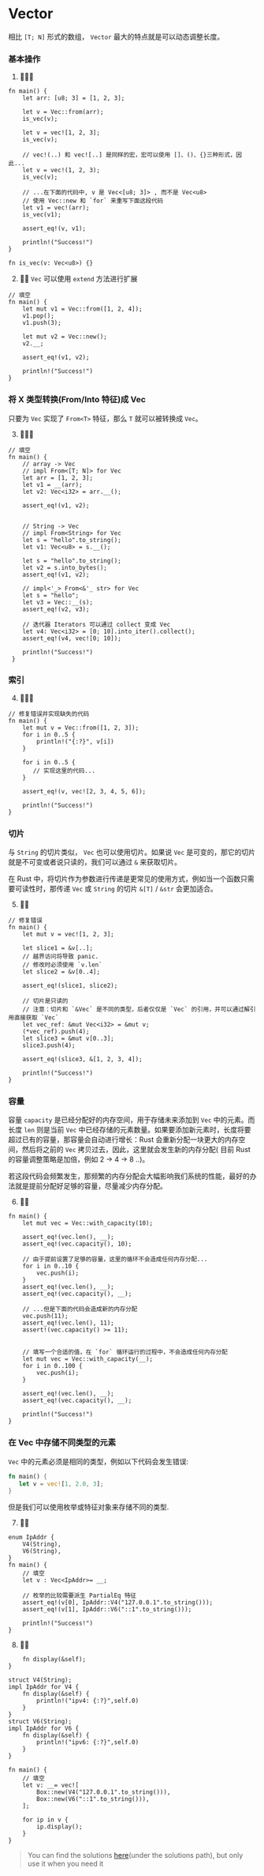 # Vector

相比 `[T; N]` 形式的数组， `Vector` 最大的特点就是可以动态调整长度。

### 基本操作

1. 🌟🌟🌟

```rust,editable
fn main() {
    let arr: [u8; 3] = [1, 2, 3];

    let v = Vec::from(arr);
    is_vec(v);

    let v = vec![1, 2, 3];
    is_vec(v);

    // vec!(..) 和 vec![..] 是同样的宏，宏可以使用 []、()、{}三种形式，因此...
    let v = vec!(1, 2, 3);
    is_vec(v);

    // ...在下面的代码中, v 是 Vec<[u8; 3]> , 而不是 Vec<u8>
    // 使用 Vec::new 和 `for` 来重写下面这段代码
    let v1 = vec!(arr);
    is_vec(v1);

    assert_eq!(v, v1);

    println!("Success!")
}

fn is_vec(v: Vec<u8>) {}
```

2. 🌟🌟 `Vec` 可以使用 `extend` 方法进行扩展

```rust,editable
// 填空
fn main() {
    let mut v1 = Vec::from([1, 2, 4]);
    v1.pop();
    v1.push(3);

    let mut v2 = Vec::new();
    v2.__;

    assert_eq!(v1, v2);

    println!("Success!")
}
```

### 将 X 类型转换(From/Into 特征)成 Vec

只要为 `Vec` 实现了 `From<T>` 特征，那么 `T` 就可以被转换成 `Vec`。

3. 🌟🌟🌟

```rust,editable
// 填空
fn main() {
    // array -> Vec
    // impl From<[T; N]> for Vec
    let arr = [1, 2, 3];
    let v1 = __(arr);
    let v2: Vec<i32> = arr.__();

    assert_eq!(v1, v2);


    // String -> Vec
    // impl From<String> for Vec
    let s = "hello".to_string();
    let v1: Vec<u8> = s.__();

    let s = "hello".to_string();
    let v2 = s.into_bytes();
    assert_eq!(v1, v2);

    // impl<'_> From<&'_ str> for Vec
    let s = "hello";
    let v3 = Vec::__(s);
    assert_eq!(v2, v3);

    // 迭代器 Iterators 可以通过 collect 变成 Vec
    let v4: Vec<i32> = [0; 10].into_iter().collect();
    assert_eq!(v4, vec![0; 10]);

    println!("Success!")
 }
```

### 索引

4. 🌟🌟🌟

```rust,editable
// 修复错误并实现缺失的代码
fn main() {
    let mut v = Vec::from([1, 2, 3]);
    for i in 0..5 {
        println!("{:?}", v[i])
    }

    for i in 0..5 {
       // 实现这里的代码...
    }

    assert_eq!(v, vec![2, 3, 4, 5, 6]);

    println!("Success!")
}
```

### 切片

与 `String` 的切片类似， `Vec` 也可以使用切片。如果说 `Vec` 是可变的，那它的切片就是不可变或者说只读的，我们可以通过 `&` 来获取切片。

在 Rust 中，将切片作为参数进行传递是更常见的使用方式，例如当一个函数只需要可读性时，那传递 `Vec` 或 `String` 的切片 `&[T]` / `&str` 会更加适合。

5. 🌟🌟

```rust,editable
// 修复错误
fn main() {
    let mut v = vec![1, 2, 3];

    let slice1 = &v[..];
    // 越界访问将导致 panic.
    // 修改时必须使用 `v.len`
    let slice2 = &v[0..4];

    assert_eq!(slice1, slice2);

    // 切片是只读的
    // 注意：切片和 `&Vec` 是不同的类型，后者仅仅是 `Vec` 的引用，并可以通过解引用直接获取 `Vec`
    let vec_ref: &mut Vec<i32> = &mut v;
    (*vec_ref).push(4);
    let slice3 = &mut v[0..3];
    slice3.push(4);

    assert_eq!(slice3, &[1, 2, 3, 4]);

    println!("Success!")
}
```

### 容量

容量 `capacity` 是已经分配好的内存空间，用于存储未来添加到 `Vec` 中的元素。而长度 `len` 则是当前 `Vec` 中已经存储的元素数量。如果要添加新元素时，长度将要超过已有的容量，那容量会自动进行增长：Rust 会重新分配一块更大的内存空间，然后将之前的 `Vec` 拷贝过去，因此，这里就会发生新的内存分配( 目前 Rust 的容量调整策略是加倍，例如 2 -> 4 -> 8 ..)。

若这段代码会频繁发生，那频繁的内存分配会大幅影响我们系统的性能，最好的办法就是提前分配好足够的容量，尽量减少内存分配。

6. 🌟🌟

```rust,editable// 修复错误
fn main() {
    let mut vec = Vec::with_capacity(10);

    assert_eq!(vec.len(), __);
    assert_eq!(vec.capacity(), 10);

    // 由于提前设置了足够的容量，这里的循环不会造成任何内存分配...
    for i in 0..10 {
        vec.push(i);
    }
    assert_eq!(vec.len(), __);
    assert_eq!(vec.capacity(), __);

    // ...但是下面的代码会造成新的内存分配
    vec.push(11);
    assert_eq!(vec.len(), 11);
    assert!(vec.capacity() >= 11);


    // 填写一个合适的值，在 `for` 循环运行的过程中，不会造成任何内存分配
    let mut vec = Vec::with_capacity(__);
    for i in 0..100 {
        vec.push(i);
    }

    assert_eq!(vec.len(), __);
    assert_eq!(vec.capacity(), __);

    println!("Success!")
}
```

### 在 Vec 中存储不同类型的元素

`Vec` 中的元素必须是相同的类型，例如以下代码会发生错误:

```rust
fn main() {
   let v = vec![1, 2.0, 3];
}
```

但是我们可以使用枚举或特征对象来存储不同的类型.

7. 🌟🌟

```rust,editable#[derive(Debug)]
enum IpAddr {
    V4(String),
    V6(String),
}
fn main() {
    // 填空
    let v : Vec<IpAddr>= __;

    // 枚举的比较需要派生 PartialEq 特征
    assert_eq!(v[0], IpAddr::V4("127.0.0.1".to_string()));
    assert_eq!(v[1], IpAddr::V6("::1".to_string()));

    println!("Success!")
}
```

8. 🌟🌟

```rust,editabletrait IpAddr {
    fn display(&self);
}

struct V4(String);
impl IpAddr for V4 {
    fn display(&self) {
        println!("ipv4: {:?}",self.0)
    }
}
struct V6(String);
impl IpAddr for V6 {
    fn display(&self) {
        println!("ipv6: {:?}",self.0)
    }
}

fn main() {
    // 填空
    let v: __= vec![
        Box::new(V4("127.0.0.1".to_string())),
        Box::new(V6("::1".to_string())),
    ];

    for ip in v {
        ip.display();
    }
}
```

> You can find the solutions [here](https://github.com/sunface/rust-by-practice/blob/master/solutions/collections/Vector.md)(under the solutions path), but only use it when you need it
